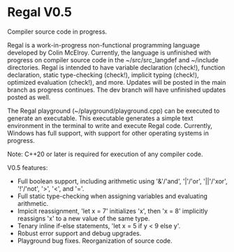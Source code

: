 # Regal V0.5

Compiler source code in progress.

Regal is a work-in-progress non-functional programming language developed by Colin McElroy. Currently, the language is unfinished with progress on compiler source code in the ~/src/src_langdef and ~/include directories. Regal is intended to have variable declaration (check!), function declaration, static type-checking (check!), implicit typing (check!), optimized evaluation (check!), and more. Updates will be posted in the main branch as progress continues. The dev branch will have unfinished updates posted as well.

The Regal playground (~/playground/playground.cpp) can be executed to generate an executable. This executable generates a simple text environment in the terminal to write and execute Regal code. Currently, Windows has full support, with support for other operating systems in progress.

Note: C++20 or later is required for execution of any compiler code.

V0.5 features:
 - Full boolean support, including arithmetic using '&'/'and', '|'/'or', '||'/'xor', '!'/'not', '>', '<', and '='.
 - Full static type-checking when assigning variables and evaluating arithmetic.
 - Impicit reassignment, 'let x = 7' initializes 'x', then 'x = 8' implicitly reassigns 'x' to a new value of the same type.
 - Tenary inline if-else statements, 'let x = 5 if y < 9 else y'.
 - Robust error support and debug upgrades.
 - Playground bug fixes. Reorganization of source code.
